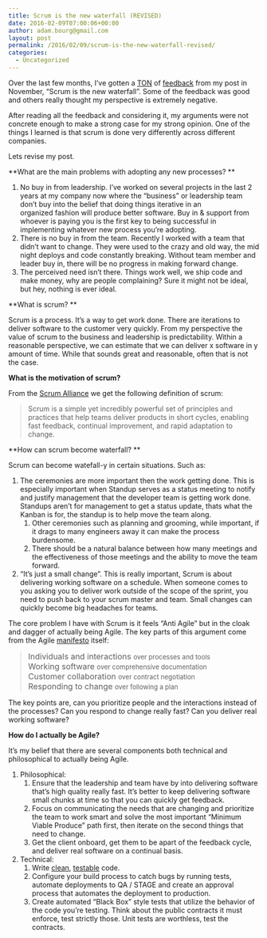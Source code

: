 ```yaml
---
title: Scrum is the new waterfall (REVISED)
date: 2016-02-09T07:00:06+00:00
author: adam.bourg@gmail.com
layout: post
permalink: /2016/02/09/scrum-is-the-new-waterfall-revised/
categories:
  - Uncategorized
---
```

Over the last few months, I&#8217;ve gotten a <a href="https://news.ycombinator.com/item?id=10543180" target="_blank">TON</a> of <a href="https://www.reddit.com/r/programming/comments/3sc21s/scrum_is_the_new_waterfall/" target="_blank">feedback</a> from my post in November, &#8220;Scrum is the new waterfall&#8221;. Some of the feedback was good and others really thought my perspective is extremely negative.

After reading all the feedback and considering it, my arguments were not concrete enough to make a strong case for my strong opinion. One of the things I learned is that scrum is done very differently across different companies.

Lets revise my post.

**What are the main problems with adopting any new processes? **

  1. No buy in from leadership. I&#8217;ve worked on several projects in the last 2 years at my company now where the &#8220;business&#8221; or leadership team don&#8217;t buy into the belief that doing things iterative in an organized fashion will produce better software. Buy in & support from whoever is paying you is the first key to being successful in implementing whatever new process you&#8217;re adopting.
  2. There is no buy in from the team. Recently I worked with a team that didn&#8217;t want to change. They were used to the crazy and old way, the mid night deploys and code constantly breaking. Without team member and leader buy in, there will be no progress in making forward change.
  3. The perceived need isn&#8217;t there. Things work well, we ship code and make money, why are people complaining? Sure it might not be ideal, but hey, nothing is ever ideal.

**What is scrum? **

Scrum is a process. It&#8217;s a way to get work done. There are iterations to deliver software to the customer very quickly. From my perspective the value of scrum to the business and leadership is predictability. Within a reasonable perspective, we can estimate that we can deliver x software in y amount of time. While that sounds great and reasonable, often that is not the case.

**What is the motivation of scrum?**

From the <a href="https://www.scrumalliance.org/" target="_blank">Scrum Alliance</a> we get the following definition of scrum:

> Scrum is a simple yet incredibly powerful set of principles and practices that help teams deliver products in short cycles, enabling fast feedback, continual improvement, and rapid adaptation to change.

**How can scrum become waterfall? **

Scrum can become watefall-y in certain situations. Such as:

  1. The ceremonies are more important then the work getting done. This is especially important when Standup serves as a status meeting to notify and justify management that the developer team is getting work done. Standups aren&#8217;t for management to get a status update, thats what the Kanban is for, the standup is to help move the team along.
      1. Other ceremonies such as planning and grooming, while important, if it drags to many engineers away it can make the process burdensome.
      2. There should be a natural balance between how many meetings and the effectiveness of those meetings and the ability to move the team forward.
  2. &#8220;It&#8217;s just a small change&#8221;. This is really important, Scrum is about delivering working software on a schedule. When someone comes to you asking you to deliver work outside of the scope of the sprint, you need to push back to your scrum master and team. Small changes can quickly become big headaches for teams.

The core problem I have with Scrum is it feels &#8220;Anti Agile&#8221; but in the cloak and dagger of actually being Agile. The key parts of this argument come from the Agile <a href="http://www.agilemanifesto.org/" target="_blank">manifesto</a> itself:

> <span style="font-size: medium;">Individuals and interactions </span><span style="font-size: small;">over processes and tools<br /> </span><span style="font-size: medium;">Working software </span><span style="font-size: small;">over comprehensive documentation<br /> </span><span style="font-size: medium;">Customer collaboration </span><span style="font-size: small;">over contract negotiation<br /> </span><span style="font-size: medium;">Responding to change </span><span style="font-size: small;">over following a plan</span>

The key points are, can you prioritize people and the interactions instead of the processes? Can you respond to change really fast? Can you deliver real working software?

**How do I actually be Agile?**

It&#8217;s my belief that there are several components both technical and philosophical to actually being Agile.

  1. Philosophical:
      1. Ensure that the leadership and team have by into delivering software that&#8217;s high quality really fast. It&#8217;s better to keep delivering software small chunks at time so that you can quickly get feedback.
      2. Focus on communicating the needs that are changing and prioritize the team to work smart and solve the most important &#8220;Minimum Viable Produce&#8221; path first, then iterate on the second things that need to change.
      3. Get the client onboard, get them to be apart of the feedback cycle, and deliver real software on a continual basis.
  2. Technical:
      1. Write <a href="http://www.amazon.com/Clean-Code-Handbook-Software-Craftsmanship/dp/0132350882" target="_blank">clean</a>, <a href="http://misko.hevery.com/code-reviewers-guide/" target="_blank">testable</a> code.
      2. Configure your build process to catch bugs by running tests, automate deployments to QA / STAGE and create an approval process that automates the deployment to production.
      3. Create automated &#8220;Black Box&#8221; style tests that utilize the behavior of the code you&#8217;re testing. Think about the public contracts it must enforce, test strictly those. Unit tests are worthless, test the contracts.
